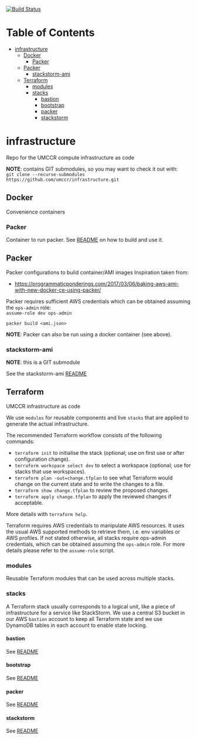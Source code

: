 [![Build Status](https://travis-ci.org/umccr/infrastructure.svg?branch=master)](https://travis-ci.org/umccr/infrastructure)

Table of Contents
=================

   * [infrastructure](#infrastructure)
      * [Docker](#docker)
         * [Packer](#packer)
      * [Packer](#packer-1)
         * [stackstorm-ami](#stackstorm-ami)
      * [Terraform](#terraform)
         * [modules](#modules)
         * [stacks](#stacks)
            * [bastion](#bastion)
            * [bootstrap](#bootstrap)
            * [packer](#packer-2)
            * [stackstorm](#stackstorm)

# infrastructure
Repo for the UMCCR compute infrastructure as code

**NOTE**: contains GIT submodules, so you may want to check it out with:  
`git clone --recurse-submodules https://github.com/umccr/infrastructure.git`


## Docker
Convenience containers

### Packer
Container to run packer.
See [README](docker/packer/README.md) on how to build and use it.

## Packer
Packer configurations to build container/AMI images
Inspiration taken from:
- https://programmaticponderings.com/2017/03/06/baking-aws-ami-with-new-docker-ce-using-packer/

Packer requires sufficient AWS credentials which can be obtained assuming the `ops-admin` role:  
`assume-role dev ops-admin`

```
packer build <ami.json>
```
**NOTE**: Packer can also be run using a docker container (see above).


### stackstorm-ami
**NOTE**: this is a GIT submodule

See the stackstorm-ami [README](packer/stackstorm-ami/README.md)


## Terraform
UMCCR infrastructure as code

We use `modules` for reusable components and live `stacks` that are applied to generate the actual infrastructure.

The recommended Terraform workflow consists of the following commands:

- `terraform init` to initialise the stack (optional; use on first use or after configuration change).
- `terraform workspace select dev` to select a workspace (optional; use for stacks that use workspaces).
- `terraform plan -out=change.tfplan` to see what Terraform would change on the current state and to write the changes to a file.
- `terraform show change.tfplan` to review the proposed changes.
- `terraform apply change.tfplan` to apply the reviewed changes if acceptable.

More details with `terraform help`.

Terraform requires AWS credentials to manipulate AWS resources. It uses the usual AWS supported methods to retrieve them, i.e. env variables or AWS profiles. If not stated otherwise, all stacks require ops-admin credentials, which can be obtained assuming the `ops-admin` role.
For more details please refer to the `assume-role` script.


### modules
Reusable Terraform modules that can be used across multiple stacks.


### stacks
A Terraform stack usually corresponds to a logical unit, like a piece of infrastructure for a service like StackStorm. We use a central S3 bucket in our AWS `bastion` account to keep all Terraform state and we use DynamoDB tables in each account to enable state locking.


#### bastion
See [README](terraform/stacks/bastion/README.md)


#### bootstrap
See [README](terraform/stacks/bootstrap/README.md)


#### packer
See [README](terraform/stacks/packer/README.md)


#### stackstorm
See [README](terraform/stacks/stackstorm/README.md)
